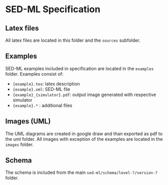 # SED-ML Specification

## Latex files
All latex files are located in this folder and the `sources` subfolder.

## Examples
SED-ML examples included in specification are located in the `examples` folder.
Examples consist of:
* `{example}.tex`: latex description
* `{example}.xml`: SED-ML file
* `{example}_{simulator}.pdf`: output image generated with respective simulator
* `{example}.*` : additional files

## Images (UML)
The UML diagrams are created in google draw and than exported as pdf to the uml folder.
All images with exception of the examples are located in the `images` folder.

## Schema
The schema is included from the main `sed-ml/schema/level-?/version-?` folder.

